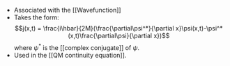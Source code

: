 - Associated with the [[Wavefunction]]
- Takes the form:
$$j(x,t) = \frac{i\hbar}{2M}(\frac{\partial\psi^*}{\partial x}\psi(x,t)-\psi^*(x,t)\frac{\partial\psi}{\partial x})$$
where $\psi^*$ is the [[complex conjugate]] of $\psi$.
- Used in the [[QM continuity equation]].
